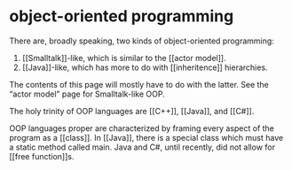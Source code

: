 # object-oriented programming

There are, broadly speaking, two kinds of object-oriented programming:

1.  [[Smalltalk]]-like, which is similar to the [[actor model]].
2.  [[Java]]-like, which has more to do with [[inheritence]] hierarchies.

The contents of this page will mostly have to do with the latter. See the &ldquo;actor model&rdquo; page for Smalltalk-like OOP.

The holy trinity of OOP languages are [[C++]], [[Java]], and [[C#]].

OOP languages proper are characterized by framing every aspect of the program as a [[class]]. In [[Java]], there is a special class which must have a static method called main. Java and C#, until recently, did not allow for [[free function]]s.
